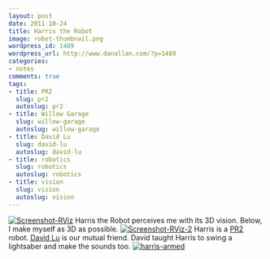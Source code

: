 ```yaml
---
layout: post
date: 2011-10-24
title: Harris the Robot
image: robot-thumbnail.png
wordpress_id: 1489
wordpress_url: http://www.danallan.com/?p=1489
categories:
- notes
comments: true
tags:
- title: PR2
  slug: pr2
  autoslug: pr2
- title: Willow Garage
  slug: willow-garage
  autoslug: willow-garage
- title: David Lu
  slug: david-lu
  autoslug: david-lu
- title: robotics
  slug: robotics
  autoslug: robotics
- title: vision
  slug: vision
  autoslug: vision
---
```

[![](http://www.danallan.com/wp-content/uploads/2011/10/Screenshot-RViz-1024x593.png "Screenshot-RViz")](http://www.danallan.com/wp-content/uploads/2011/10/Screenshot-RViz.png)
Harris the Robot perceives me with its 3D vision. Below, I make myself as 3D as possible.
[![](http://www.danallan.com/wp-content/uploads/2011/10/Screenshot-RViz-2-1024x593.png "Screenshot-RViz-2")](http://www.danallan.com/wp-content/uploads/2011/10/Screenshot-RViz-2.png)
Harris is a [PR2](http://www.willowgarage.com/pages/pr2/overview "Willow Garage PR2") robot. [David Lu](http://www.probablydavid.com "Probably David") is our mutual friend. David taught Harris to swing a lightsaber and make the sounds too.
[![](http://www.danallan.com/wp-content/uploads/2011/10/harris-armed-1024x612.jpg "harris-armed")](http://www.danallan.com/wp-content/uploads/2011/10/harris-armed.jpg)
